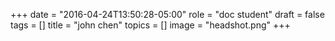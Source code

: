+++
date = "2016-04-24T13:50:28-05:00"
role = "doc student"
draft = false
tags = []
title = "john chen"
topics = []
image = "headshot.png"
+++
